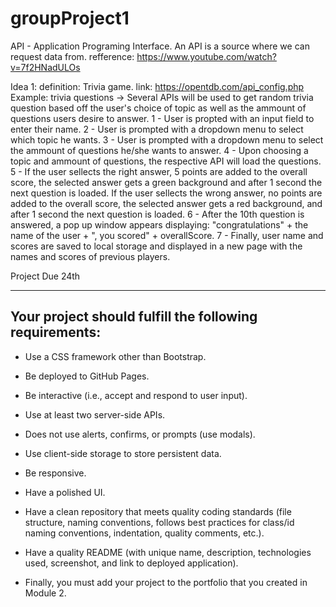 # groupProject1
API - Application Programing Interface. An API is a source where we can request data from. 
refference: https://www.youtube.com/watch?v=7f2HNadULOs


Idea 1:
definition: Trivia game.
link: https://opentdb.com/api_config.php
    Example: 
    trivia questions -> Several APIs will be used to get random trivia question based off the user's choice of topic as well as the ammount of questions users desire to answer.
    1 - User is propted with an input field to enter their name.
    2 - User is prompted with a dropdown menu to select which topic he wants.
    3 - User is prompted with a dropdown menu to select the ammount of questions he/she wants to answer.
    4 - Upon choosing a topic and ammount of questions, the respective API will load the questions.
    5 - If the user sellects the right answer, 5 points are added to the overall score, the selected answer gets a green background and after 1 second the next question is loaded. If the user sellects the wrong answer, no points are added to the overall score, the selected answer gets a red background, and after 1 second the next question is loaded.
    6 - After the 10th question is answered, a pop up window appears displaying: "congratulations" + the name of the user + ", you scored" + overallScore.
    7 - Finally, user name and scores are saved to local storage and displayed in a new page with the names and scores of previous players.

Project Due 24th


--------------------------------------------------------------------------------------------
## Your project should fulfill the following requirements:

* Use a CSS framework other than Bootstrap.

* Be deployed to GitHub Pages.

* Be interactive (i.e., accept and respond to user input).

* Use at least two server-side APIs.

* Does not use alerts, confirms, or prompts (use modals).

* Use client-side storage to store persistent data.

* Be responsive.

* Have a polished UI.

* Have a clean repository that meets quality coding standards (file structure, naming conventions, follows best practices for class/id naming conventions, indentation, quality comments, etc.).

* Have a quality README (with unique name, description, technologies used, screenshot, and link to deployed application).

* Finally, you must add your project to the portfolio that you created in Module 2.